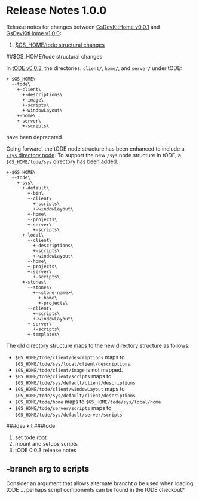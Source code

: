 # Release Notes 1.0.0

Release notes for changes between [GsDevKitHome v0.0.1][4] and [GsDevKitHome v1.0.0][5]:
1. [$GS_HOME/tode structural changes](#gs_home-structural-changes)

##$GS_HOME/tode structural changes

In [tODE v0.0.3][3], the directories: `client/`, `home/`, and `server/` under tODE:

```
+-$GS_HOME\
  +-tode\
    +-client\
      +-descriptions\
      +-image\
      +-scripts\
      +-windowLayout\
    +-home\
    +-server\
      +-scripts\
```

have been deprecated. 

Going forward, the tODE node structure has been enhanced to include a [`/sys` directory node][6]. 
To support the new `/sys` node structure in tODE, a `$GS_HOME/tode/sys` directory has been added: 

```
+-$GS_HOME\
  +-tode\
    +-sys\
      +-default\
        +-bin\
        +-client\
          +-scripts\
          +-windowLayout\
        +-home\
        +-projects\
        +-server\
          +-scripts\
      +-local\
        +-client\
          +-descriptions\
          +-scripts\
          +-windowLayout\
        +-home\
        +-projects\
        +-server\
          +-scripts\
      +-stones\
        +-stones\
          +-<stone-name>\
            +-home\
            +-projects\
        +-client\
          +-scripts\
          +-windowLayout\
        +-server\
          +-scripts\
        +-templates\
```

The old directory structure maps to the new directory structure as follows:
- `$GS_HOME/tode/client/descriptions` maps to `$GS_HOME/tode/sys/local/client/descriptions`.
- `$GS_HOME/tode/client/image` is not mapped.
- `$GS_HOME/tode/client/scripts` maps to `$GS_HOME/tode/sys/default/client/descriptions`
- `$GS_HOME/tode/client/windowLayout` maps to `$GS_HOME/tode/sys/default/client/descriptions`
- `$GS_HOME/tode/home` maps to `$GS_HOME/tode/sys/local/home`
- `$GS_HOME/tode/server/scripts` maps to `$GS_HOME/tode/sys/default/server/scripts`


###dev kit
###tode
1. set tode root
2. mount and setups scripts
3. tODE 0.0.3 release notes

## -branch arg to scripts

Consider an argument that allows alternate brancht o be used when loading tODE ... perhaps script components can be found in the tODE checkout?

[1]: https://github.com/dalehenrich/tode/tree/master/docs/releaseNotes0.0.3.md
[3]: https://github.com/dalehenrich/tode/releases/tag/v0.0.3
[4]: https://github.com/GsDevKit/gsDevKitHome/releases/tag/v0.0.1
[5]: https://github.com/GsDevKit/gsDevKitHome/releases/tag/v1.0.0
[6]: https://github.com/dalehenrich/tode/tree/master/docs/releaseNotes0.0.3.md#sys-node-structure
